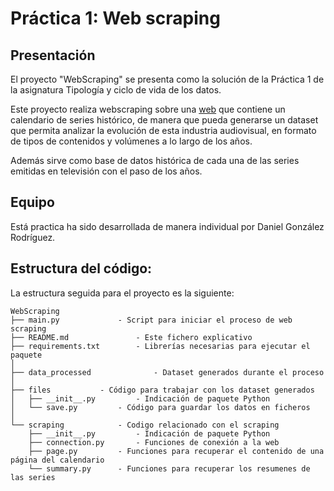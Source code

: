# Práctica 1: Web scraping

## Presentación

El proyecto "WebScraping" se presenta como la solución de la Práctica 1 de la asignatura Tipología y ciclo de vida de los datos. 

Este proyecto realiza webscraping sobre una [web](https://www.pogdesign.co.uk/cat/) que contiene un calendario de series histórico, de manera que pueda generarse un dataset que permita analizar la evolución de esta industria audiovisual, en formato de tipos de contenidos y volúmenes a lo largo de los años.

Además sirve como base de datos histórica de cada una de las series emitidas en televisión con el paso de los años.

## Equipo

Está practica ha sido desarrollada de manera individual por Daniel González Rodríguez.

## Estructura del código:

La estructura seguida para el proyecto es la siguiente:

```
WebScraping
├── main.py       		- Script para iniciar el proceso de web scraping
├── README.md       		- Este fichero explicativo
├── requirements.txt       	- Librerías necesarias para ejecutar el paquete
│
├── data_processed              - Dataset generados durante el proceso
│
├── files			- Código para trabajar con los dataset generados
│   ├── __init__.py    		- Indicación de paquete Python
│   └── save.py			- Código para guardar los datos en ficheros
│
└── scraping			- Codigo relacionado con el scraping
    ├── __init__.py    		- Indicación de paquete Python
    ├── connection.py		- Funciones de conexión a la web
    ├── page.py			- Funciones para recuperar el contenido de una página del calendario
    └── summary.py		- Funciones para recuperar los resumenes de las series
```

